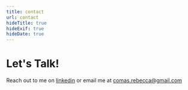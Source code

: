 ```yaml
---
title: contact
url: contact
hideTitle: true
hideExif: true
hideDate: true
---
```


# Let's Talk!

Reach out to me on [linkedin](https://www.linkedin.com/in/rebecca-comas-9b5615164/) or email me at comas.rebecca@gmail.com